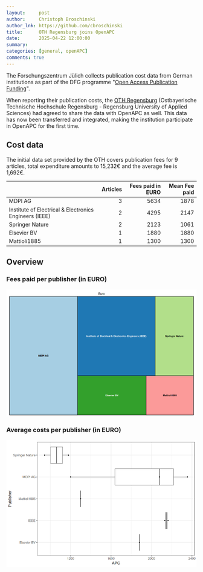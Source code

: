 ```yaml
---
layout:     post
author:     Christoph Broschinski
author_lnk: https://github.com/cbroschinski
title:      OTH Regensburg joins OpenAPC
date:       2025-04-22 12:00:00
summary:    
categories: [general, openAPC]
comments: true
---
```





The Forschungszentrum Jülich collects publication cost data from German institutions as part of the DFG programme "[Open Access Publication Funding](https://www.fz-juelich.de/en/zb/open-science/open-access/monitoring-dfg-oa-publication-funding)".

When reporting their publication costs, the [OTH Regensburg](https://www.oth-regensburg.de) (Ostbayerische Technische Hochschule Regensburg - Regensburg University of Applied Sciences) had agreed to share the data with OpenAPC as well. This data has now been transferred and integrated, making the institution participate in OpenAPC for the first time.

## Cost data



The initial data set provided by the OTH covers publication fees for 9 articles, total expenditure amounts to 15,232€ and the average fee is 1,692€.




|                                                       | Articles| Fees paid in EURO| Mean Fee paid|
|:------------------------------------------------------|--------:|-----------------:|-------------:|
|MDPI AG                                                |        3|              5634|          1878|
|Institute of Electrical & Electronics Engineers (IEEE) |        2|              4295|          2147|
|Springer Nature                                        |        2|              2123|          1061|
|Elsevier BV                                            |        1|              1880|          1880|
|Mattioli1885                                           |        1|              1300|          1300|



## Overview

### Fees paid per publisher (in EURO)

![plot of chunk tree_oth_regensburg_2025_04_22_full](/figure/tree_oth_regensburg_2025_04_22_full-1.png)

###  Average costs per publisher (in EURO)

![plot of chunk box_oth_regensburg_2025_04_22_publisher_full](/figure/box_oth_regensburg_2025_04_22_publisher_full-1.png)
